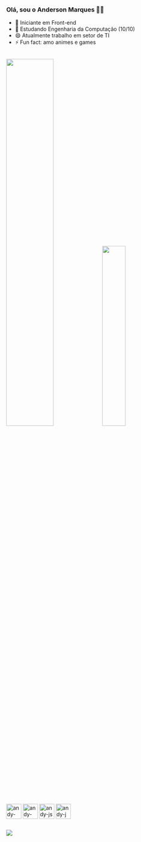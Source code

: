 ### Olá, sou o Anderson Marques 🖖🏻

- 🔭 Iniciante em Front-end
- 🌱 Estudando Engenharia da Computação (10/10)
- 😄 Atualmente trabalho em setor de TI
- ⚡ Fun fact: amo animes e games

##

<img hight=100% width=50% src="https://github-readme-stats.vercel.app/api?username=andymarksss&show_icons=true&theme=transparent&include_all_commits=true&count_private=true&border_radius=5px&hide_border=true&title_color=f2f2f2&text_color=7e7e7e&icon_color=90be9f&rank_icon=github&ring_color=316dbf&" /> 
<img hight=600% width=35% src="https://github-readme-stats.vercel.app/api/top-langs?username=andymarksss&hide_progress=true&show_icons=true&langs_count=24&theme=transparent&text_size=5px&hide_border=true&title_color=f2f2f2&text_color=7e7e7e&icon_color=90be9f" /> 
  


##

<div>
  <img align="center" alt="andy-html" height"30" width="40" src="https://cdn.jsdelivr.net/gh/devicons/devicon/icons/html5/html5-plain.svg">
  <img align="center" alt="andy-css" height"30" width="40" src="https://cdn.jsdelivr.net/gh/devicons/devicon/icons/css3/css3-plain.svg">
  <img align="center" alt="andy-js" height"30" width="40" src="https://cdn.jsdelivr.net/gh/devicons/devicon/icons/javascript/javascript-plain.svg">
  <img align="center" alt="andy-j" height"30" width="40" src="https://cdn.jsdelivr.net/gh/devicons/devicon/icons/java/java-plain.svg">
</div>

##

<div>
  <a href="https://www.linkedin.com/in/anderson-marques-b771681b4/" target="_blank" rel="noopener noreferrer"><img src="https://img.shields.io/badge/-LinkedIn-%230077B5?style=for-the-badge&logo=linkedin&logoColor=white" target="_blank" rel="noopener noreferrer"></a>
</div>

##
